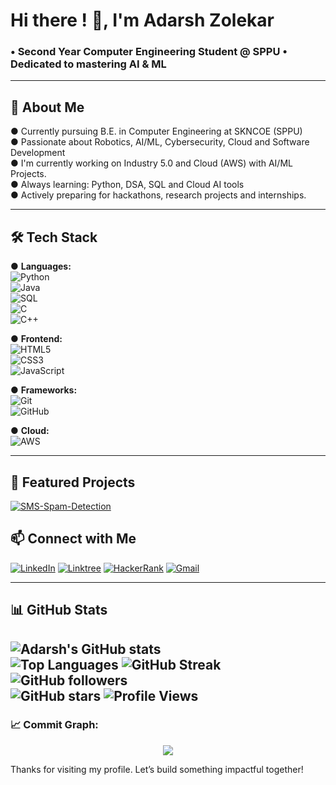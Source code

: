 # Hi there ! 👋, I'm Adarsh Zolekar  

<h3>
• Second Year Computer Engineering Student @ SPPU 
• Dedicated to mastering AI & ML
</h3>

---

## 🚀 About Me  
● Currently pursuing B.E. in Computer Engineering at SKNCOE (SPPU)  
● Passionate about Robotics, AI/ML, Cybersecurity, Cloud and Software Development  
● I'm currently working on Industry 5.0 and Cloud (AWS) with AI/ML Projects.   
● Always learning: Python, DSA, SQL and Cloud AI tools  
● Actively preparing for hackathons, research projects and internships.  

---

## 🛠 Tech Stack  

● **Languages:**  
![Python](https://img.shields.io/badge/Python-3776AB?logo=python&logoColor=white)  
![Java](https://img.shields.io/badge/Java-ED8B00?logo=java&logoColor=white)  
![SQL](https://img.shields.io/badge/SQL-003B57?logo=postgresql&logoColor=white)  
![C](https://img.shields.io/badge/C-00599C?logo=c&logoColor=white)  
![C++](https://img.shields.io/badge/C++-00599C?logo=cplusplus&logoColor=white)  

● **Frontend:**  
![HTML5](https://img.shields.io/badge/HTML5-E34F26?logo=html5&logoColor=white)  
![CSS3](https://img.shields.io/badge/CSS3-1572B6?logo=css3&logoColor=white)  
![JavaScript](https://img.shields.io/badge/JavaScript-F7DF1E?logo=javascript&logoColor=black)  

● **Frameworks:**  
![Git](https://img.shields.io/badge/Git-F05032?logo=git&logoColor=white)  
![GitHub](https://img.shields.io/badge/GitHub-181717?logo=github&logoColor=white)   

● **Cloud:**  
![AWS](https://img.shields.io/badge/AWS-232F3E?logo=amazon-aws&logoColor=white)  

---
## 📌 **Featured Projects**

[![SMS-Spam-Detection](https://github-readme-stats.vercel.app/api/pin/?username=AdarshZolekar&repo=SMS-Spam-Detection&theme=dark)](https://github.com/AdarshZolekar/SMS-Spam-Detection)

## 📫 Connect with Me    
[![LinkedIn](https://img.shields.io/badge/LinkedIn-0A66C2?logo=linkedin&logoColor=white)](https://www.linkedin.com/in/adarshzolekar)
[![Linktree](https://img.shields.io/badge/Linktree-39E09B?logo=linktree&logoColor=white)](https://linktr.ee/AdarshZolekar)
[![HackerRank](https://img.shields.io/badge/HackerRank-2EC866?logo=hackerrank&logoColor=white)](https://www.hackerrank.com/profile/adarshzolekar)
[![Gmail](https://img.shields.io/badge/Gmail-EA4335?logo=gmail&logoColor=white)](mailto:adarshzolekar90@gmail.com)

---

## 📊 GitHub Stats
![Adarsh's GitHub stats](https://github-readme-stats.vercel.app/api?username=AdarshZolekar&show_icons=true&theme=radical)  
![Top Languages](https://github-readme-stats.vercel.app/api/top-langs/?username=AdarshZolekar&layout=compact&theme=radical)
![GitHub Streak](https://github-readme-streak-stats.herokuapp.com/?user=AdarshZolekar&theme=radical)  
![GitHub followers](https://img.shields.io/github/followers/AdarshZolekar?style=social)  
![GitHub stars](https://img.shields.io/github/stars/AdarshZolekar?style=social) 
![Profile Views](https://komarev.com/ghpvc/?username=AdarshZolekar&style=flat-square&color=8cc84b)
---

### 📈 **Commit Graph:**
<p align="center">
  <img src="https://github-readme-activity-graph.vercel.app/graph?username=AdarshZolekar&theme=tokyo-night&hide_border=true" />
</p>

Thanks for visiting my profile. Let’s build something impactful together!
